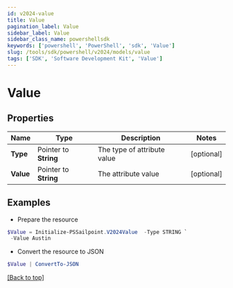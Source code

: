 ```yaml
---
id: v2024-value
title: Value
pagination_label: Value
sidebar_label: Value
sidebar_class_name: powershellsdk
keywords: ['powershell', 'PowerShell', 'sdk', 'Value'] 
slug: /tools/sdk/powershell/v2024/models/value
tags: ['SDK', 'Software Development Kit', 'Value']
---
```



# Value

## Properties

Name | Type | Description | Notes
------------ | ------------- | ------------- | -------------
**Type** |  Pointer to **String** | The type of attribute value | [optional] 
**Value** |  Pointer to **String** | The attribute value | [optional] 

## Examples

- Prepare the resource
```powershell
$Value = Initialize-PSSailpoint.V2024Value  -Type STRING `
 -Value Austin
```

- Convert the resource to JSON
```powershell
$Value | ConvertTo-JSON
```


[[Back to top]](#) 

